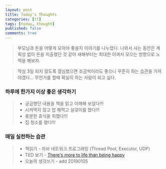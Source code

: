 ```yaml
---
layout: post
title: Today's Thoughts
categories: [tt]
tags: [today, thought]
published: false
comments: true
---
```


> 부모님과 돈을 어떻게 모아야 좋을지 이야기를 나누었다.
> 나와서 사는 동안은 계획성 없이 돈을 지출했던 것 같아 새해부터는 최대한 아껴서 모으는 방향으로 노력을 해보자.  

> 작심 3일 되지 않도록 결심했으면 조금씩이라도 좋으니 꾸준히 하는 습관을 가져야겠다...
> 무언가를 할때 확실히 하는 사람이 되고 싶다.

### 하루에 한가지 이상 좋은 생각하기
> - 궁금했던 내용을 책을 읽고 이해해 보았다!!! 
> - 시켜먹지 않고 밥 해먹고 설겆이를 했다!!!
> - 충분한 휴식을 취했다!!!
> - 집 청소를 했다!!!

### 매일 실천하는 습관
> - 책읽기 - 자바 네트워크 프로그래밍 (Thread Pool, Executor, UDP)
> - TED 보기 - [There's more to life than being happy](https://www.ted.com/talks/emily_esfahani_smith_there_s_more_to_life_than_being_happy?referrer=playlist-how_to_notice_and_build_joy_into_your_life)
> - 오늘의 생각쓰기 - add 20190105